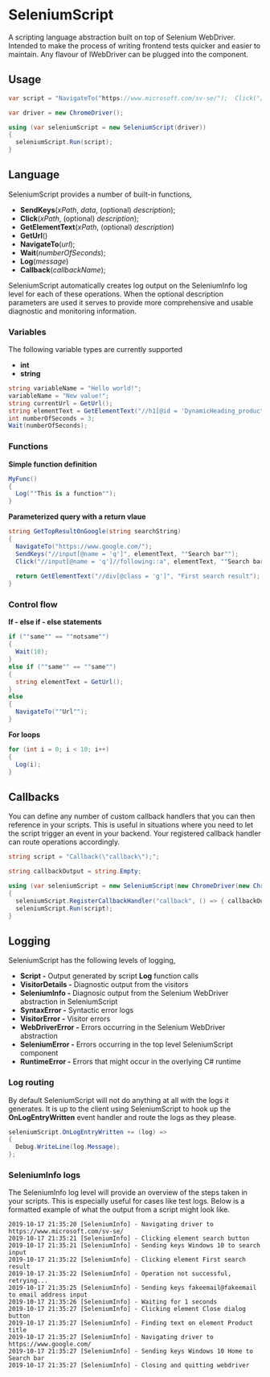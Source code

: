 # SeleniumScript
A scripting language abstraction built on top of Selenium WebDriver. Intended to make the process of writing frontend tests quicker and easier to maintain. Any flavour of IWebDriver can be plugged into the component. 

## Usage
```C#
var script = "NavigateTo("https://www.microsoft.com/sv-se/");  Click("//button[@id = 'search']"); ...";

var driver = new ChromeDriver();

using (var seleniumScript = new SeleniumScript(driver))
{
  seleniumScript.Run(script);
}
```

## Language
SeleniumScript provides a number of built-in functions,
* **SendKeys**(*xPath*, *data*, (optional) *description*);
* **Click**(*xPath*, (optional) *description*);
* **GetElementText**(*xPath*, (optional) *description*)
* **GetUrl**()
* **NavigateTo**(*url*);
* **Wait**(*numberOfSeconds*);
* **Log**(*message*)
* **Callback**(*callbackName*);

SeleniumScript automatically creates log output on the SeleniumInfo log level for each of these operations. When the optional description parameters are used it serves to provide more comprehensive and usable diagnostic and monitoring information. 

### Variables
The following variable types are currently supported
* **int**
* **string**

```C#
string variableName = "Hello world!";
variableName = "New value!";
string currentUrl = GetUrl();
string elementText = GetElementText("//h1[@id = 'DynamicHeading_productTitle']");
int numberOfSeconds = 3;
Wait(numberOfSeconds);
```  

### Functions
**Simple function definition**
```C#
MyFunc() 
{ 
  Log(""This is a function""); 
} 
```

**Parameterized query with a return vlaue**
```C#
string GetTopResultOnGoogle(string searchString)
{
  NavigateTo("https://www.google.com/");
  SendKeys("//input[@name = 'q']", elementText, ""Search bar"");
  Click("//input[@name = 'q']//following::a", elementText, ""Search bar"");
  
  return GetElementText("//div[@class = 'g']", "First search result");
}
```  

### Control flow
**If - else if - else statements**
```C#
if (""same"" == ""notsame"") 
{ 
  Wait(10); 
} 
else if (""same"" == ""same"") 
{ 
  string elementText = GetUrl(); 
} 
else 
{ 
  NavigateTo(""Url""); 
}
```  

**For loops**
```C#
for (int i = 0; i < 10; i++)
{
  Log(i);
}
```  

## Callbacks
You can define any number of custom callback handlers that you can then reference in your scripts. This is useful in situations where you need to let the script trigger an event in your backend. Your registered callback handler can route operations accordingly.

```C#
string script = "Callback(\"callback\");";

string callbackOutput = string.Empty;

using (var seleniumScript = new SeleniumScript(new ChromeDriver(new ChromeOptions() { LeaveBrowserRunning = false })))
{
  seleniumScript.RegisterCallbackHandler("callback", () => { callbackOutput = "Assigned"; });
  seleniumScript.Run(script);
}
```  

## Logging
SeleniumScript has the following levels of logging,
* **Script -** Output generated by script **Log** function calls
* **VisitorDetails -** Diagnostic output from the visitors
* **SeleniumInfo -** Diagnosic output from the Selenium WebDriver abstraction in SeleniumScript
* **SyntaxError -** Syntactic error logs
* **VisitorError -** Visitor errors
* **WebDriverError -** Errors occurring in the Selenium WebDriver abstraction
* **SeleniumError -** Errors occurring in the top level SeleniumScript component
* **RuntimeError -** Errors that might occur in the overlying C# runtime

### Log routing
By default SeleniumScript will not do anything at all with the logs it generates. It is up to the client using SeleniumScript to hook up the **OnLogEntryWritten** event handler and route the logs as they please.

```C#
seleniumScript.OnLogEntryWritten += (log) =>
{
  Debug.WriteLine(log.Message);
};
```

### SeleniumInfo logs
The SeleniumInfo log level will provide an overview of the steps taken in your scripts. This is especially useful for cases like test logs. Below is a formatted example of what the output from a script might look like.

    2019-10-17 21:35:20 [SeleniumInfo] - Navigating driver to https://www.microsoft.com/sv-se/
    2019-10-17 21:35:21 [SeleniumInfo] - Clicking element search button
    2019-10-17 21:35:21 [SeleniumInfo] - Sending keys Windows 10 to search input
    2019-10-17 21:35:22 [SeleniumInfo] - Clicking element First search result
    2019-10-17 21:35:22 [SeleniumInfo] - Operation not successful, retrying...
    2019-10-17 21:35:25 [SeleniumInfo] - Sending keys fakeemail@fakeemail to email address input
    2019-10-17 21:35:26 [SeleniumInfo] - Waiting for 1 seconds
    2019-10-17 21:35:27 [SeleniumInfo] - Clicking element Close dialog button
    2019-10-17 21:35:27 [SeleniumInfo] - Finding text on element Product title
    2019-10-17 21:35:27 [SeleniumInfo] - Navigating driver to https://www.google.com/
    2019-10-17 21:35:27 [SeleniumInfo] - Sending keys Windows 10 Home to Search bar
    2019-10-17 21:35:27 [SeleniumInfo] - Closing and quitting webdriver
